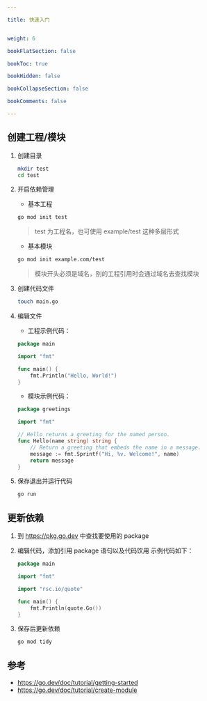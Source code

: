 ```yaml
---

title: 快速入门


weight: 6

bookFlatSection: false

bookToc: true

bookHidden: false

bookCollapseSection: false

bookComments: false

---
```


<!--more-->

## 创建工程/模块

1. 创建目录

    ```bash
    mkdir test
    cd test
    ```

2. 开启依赖管理

    - 基本工程

    ```bash
    go mod init test
    ```

    > test 为工程名，也可使用 example/test 这种多层形式

    - 基本模块

    ```bash
    go mod init example.com/test
    ```

    > 模块开头必须是域名，别的工程引用时会通过域名去查找模块

3. 创建代码文件

    ```bash
    touch main.go
    ```

4. 编辑文件

    - 工程示例代码：

    ```go
    package main

    import "fmt"

    func main() {
        fmt.Println("Hello, World!")
    }
    ```

   - 模块示例代码：

    ```go
    package greetings

    import "fmt"

    // Hello returns a greeting for the named person.
    func Hello(name string) string {
        // Return a greeting that embeds the name in a message.
        message := fmt.Sprintf("Hi, %v. Welcome!", name)
        return message
    }
    ```

5. 保存退出并运行代码

    ```bash
    go run
    ```

## 更新依赖

1. 到 <https://pkg.go.dev> 中查找要使用的 package
2. 编辑代码，添加引用 package 语句以及代码饮用
    示例代码如下：

    ```go
    package main

    import "fmt"

    import "rsc.io/quote"

    func main() {
        fmt.Println(quote.Go())
    }
    ```

3. 保存后更新依赖

    ```bash
    go mod tidy
    ```

## 参考

- <https://go.dev/doc/tutorial/getting-started>
- <https://go.dev/doc/tutorial/create-module>

